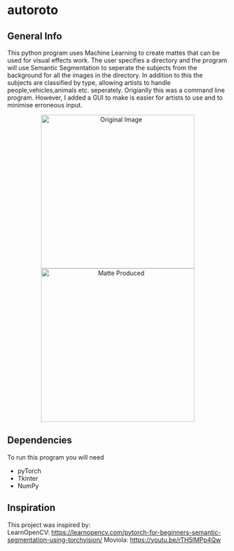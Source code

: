 # autoroto

## General Info
This python program uses Machine Learning to create mattes that can be used for visual effects work.
The user specifies a directory and the program will use Semantic Segmentation to seperate the subjects from the background for all the images in the directory.
In addition to this the subjects are classified by type, allowing artists to handle people,vehicles,animals etc. seperately.
Origianlly this was a command line program. However, I added a GUI to make is easier for artists to use and to minimise erroneous input.


<p align="center">
  <img src="https://lh3.googleusercontent.com/-ELUnFgFJqUU/XPPXOOmhfMI/AAAAAAAAAP0/2cabsTI9uGUYxM3O3w4EOxjR_iJvEQAvACK8BGAs/s374/index3.png" width="350" title="Original Image">
  <img src="https://lh3.googleusercontent.com/-gdUavPeOxdg/XPPXQngAnvI/AAAAAAAAAQA/yoksBterCGQGt-lv3aX4kfyMUDXTar7yACK8BGAs/s374/index4.png" width="350" title="Matte Produced">
</p>


## Dependencies
To run this program you will need
* pyTorch
* Tkinter
* NumPy

## Inspiration
This project was inspired by: <br>
LearnOpenCV: https://learnopencv.com/pytorch-for-beginners-semantic-segmentation-using-torchvision/ 
Moviola: https://youtu.be/rTH5lMPp4Qw 
